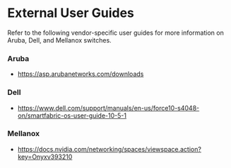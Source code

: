 # External User Guides

Refer to the following vendor-specific user guides for more information on Aruba, Dell, and Mellanox switches.

### Aruba 

- https://asp.arubanetworks.com/downloads

### Dell
<!-- markdown-link-check-disable-next-line -->
- https://www.dell.com/support/manuals/en-us/force10-s4048-on/smartfabric-os-user-guide-10-5-1

### Mellanox 

- https://docs.nvidia.com/networking/spaces/viewspace.action?key=Onyxv393210